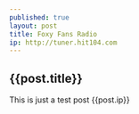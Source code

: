 ```yaml
---
published: true
layout: post
title: Foxy Fans Radio
ip: http://tuner.hit104.com
---
```



## {{post.title}}


This is just a test post {{post.ip}} 	



